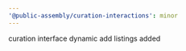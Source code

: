 ```yaml
---
'@public-assembly/curation-interactions': minor
---
```


curation interface dynamic add listings added
